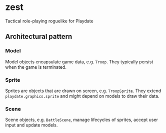 # zest

Tactical role-playing roguelike for Playdate

## Architectural pattern

### Model

Model objects encapsulate game data, e.g. `Troop`. They typically persist when the game is terminated.

### Sprite

Sprites are objects that are drawn on screen, e.g. `TroopSprite`. They extend `playdate.graphics.sprite` and might depend on models to draw their data.

### Scene

Scene objects, e.g. `BattleScene`, manage lifecycles of sprites, accept user input and update models.
